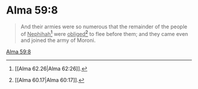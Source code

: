 # Alma 59:8

> And their armies were so numerous that the remainder of the people of <u>Nephihah</u>[^a] were <u>obliged</u>[^b] to flee before them; and they came even and joined the army of Moroni.

[Alma 59:8](https://www.churchofjesuschrist.org/study/scriptures/bofm/alma/59?lang=eng&id=p8#p8)


[^a]: [[Alma 62.26|Alma 62:26]].  
[^b]: [[Alma 60.17|Alma 60:17]].  
